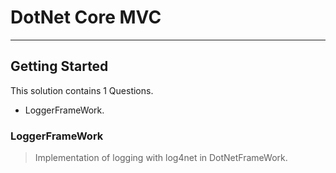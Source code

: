 # DotNet Core MVC

---



## Getting Started

This solution contains 1 Questions.

- LoggerFrameWork.


### LoggerFrameWork
> Implementation of logging with log4net in DotNetFrameWork.